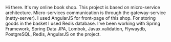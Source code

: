 Hi there. It's my online book shop. This project is based on micro-service architecture.
Micro-services communication is through the gateway-service (netty-server).
I used AngularJS for front-page of this shop.
For storing goods in the basket I used Redis database.
I've been working with Spring Framework, Spring Data JPA, Lombok, Javax.validation, Flywaydb, PostgreSQL, Redis, AngularJS on the project.
